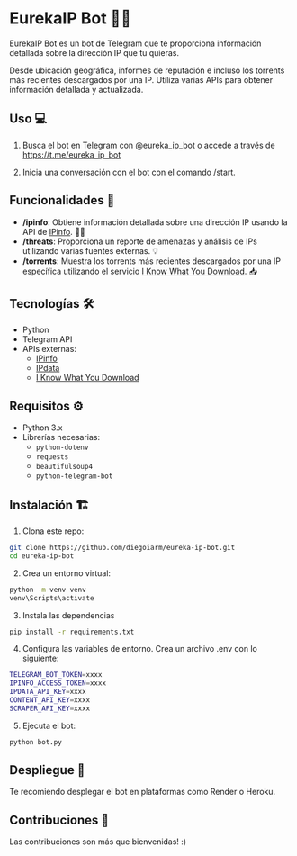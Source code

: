 
# EurekaIP Bot 🤖🌐

EurekaIP Bot es un bot de Telegram que te proporciona información detallada sobre la dirección IP que tu quieras. 

Desde ubicación geográfica, informes de reputación e incluso los torrents más recientes descargados por una IP. Utiliza varias APIs para obtener información detallada y actualizada.

## Uso 💻

1. Busca el bot en Telegram con @eureka_ip_bot o accede a través de https://t.me/eureka_ip_bot

2. Inicia una conversación con el bot con el comando /start.

## Funcionalidades 🧩

- **/ipinfo**: Obtiene información detallada sobre una dirección IP usando la API de [IPinfo](https://ipinfo.io/). 🕵️‍♂️
- **/threats**: Proporciona un reporte de amenazas y análisis de IPs utilizando varias fuentes externas. 💡
- **/torrents**: Muestra los torrents más recientes descargados por una IP específica utilizando el servicio [I Know What You Download](https://iknowwhatyoudownload.com/). 📥

## Tecnologías 🛠️

- Python 
- Telegram API 
- APIs externas:
  - [IPinfo](https://ipinfo.io/) 
  - [IPdata](https://ipdata.co/) 
  - [I Know What You Download](https://iknowwhatyoudownload.com/en/peer/) 


## Requisitos ⚙️

- Python 3.x
- Librerías necesarias:
  - `python-dotenv`
  - `requests`
  - `beautifulsoup4`
  - `python-telegram-bot`

## Instalación 🏗️

1. Clona este repo:

  ```bash
  git clone https://github.com/diegoiarm/eureka-ip-bot.git
  cd eureka-ip-bot
```

2. Crea un entorno virtual:

  ```bash
  python -m venv venv
  venv\Scripts\activate
``` 

3. Instala las dependencias

  ```bash
  pip install -r requirements.txt
```

4. Configura las variables de entorno. Crea un archivo .env con lo siguiente:

  ```bash
  TELEGRAM_BOT_TOKEN=xxxx
  IPINFO_ACCESS_TOKEN=xxxx
  IPDATA_API_KEY=xxxx
  CONTENT_API_KEY=xxxx
  SCRAPER_API_KEY=xxxx
```

5. Ejecuta el bot:

  ```bash
  python bot.py
``` 

## Despliegue 🚀

Te recomiendo desplegar el bot en plataformas como Render o Heroku. 


## Contribuciones 🤝
Las contribuciones son más que bienvenidas! :)

